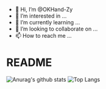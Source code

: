- 👋 Hi, I’m @OKHand-Zy
- 👀 I’m interested in ...
- 🌱 I’m currently learning ...
- 💞️ I’m looking to collaborate on ...
- 📫 How to reach me ...

<!---
OKHand-Zy/OKHand-Zy is a ✨ special ✨ repository because its `README.md` (this file) appears on your GitHub profile.
You can click the Preview link to take a look at your changes.
--->

# README
![Anurag's github stats](https://github-readme-stats.vercel.app/api?username=OKHand-Zy&theme=vue-dark)
![Top Langs](https://github-readme-stats.vercel.app/api/top-langs/?username=OKHand-Zy&layout=compact&theme=vue-dark)

